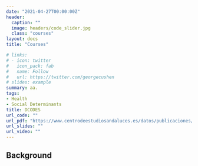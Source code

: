 ```yaml
---
date: "2021-04-27T00:00:00Z"
header:
  caption: ""
  image: headers/code_slider.jpg
  class: "courses"
layout: docs
title: "Courses"

# links:
# - icon: twitter
#   icon_pack: fab
#   name: Follow
#   url: https://twitter.com/georgecushen
# slides: example
summary: aa.
tags:
- Health
- Social Determinants
title: DCODES
url_code: ""
url_pdf: "https://www.centrodeestudiosandaluces.es/datos/publicaciones/Actualidad77.pdf"
url_slides: ""
url_video: ""
---
```


## Background
